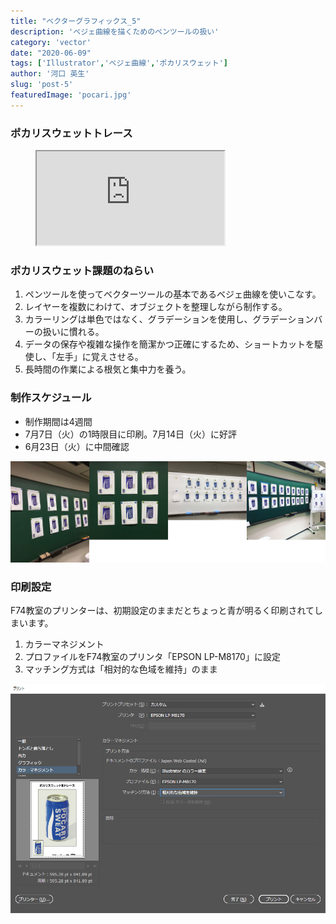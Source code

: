 ```yaml
---
title: "ベクターグラフィックス_5"
description: 'ベジェ曲線を描くためのペンツールの扱い'
category: 'vector'
date: "2020-06-09"
tags: ['Illustrator','ベジェ曲線','ポカリスウェット']
author: '河口 英生'
slug: 'post-5'
featuredImage: 'pocari.jpg'
---
```

<div class="post-section">
<h3 class="title is-5" >ポカリスウェットトレース</h3>
<figure class="is-fullwidth slide">
  <iframe src="https://drive.google.com/file/d/1nEKvFYIaO5EdseClHPWRbH19YHj9tsav/preview"></iframe>
</figure>
</div>

<div class="post-section">
<h3 class="title is-5" >ポカリスウェット課題のねらい</h3>

1. ペンツールを使ってベクターツールの基本であるベジェ曲線を使いこなす。
1. レイヤーを複数にわけて、オブジェクトを整理しながら制作する。
1. カラーリングは単色ではなく、グラデーションを使用し、グラデーションバーの扱いに慣れる。
1. データの保存や複雑な操作を簡潔かつ正確にするため、ショートカットを駆使し、「左手」に覚えさせる。
1. 長時間の作業による根気と集中力を養う。


<h3 class="title is-5" >制作スケジュール</h3>

- 制作期間は4週間
- 7月7日（火）の1時限目に印刷。7月14日（火）に好評
- 6月23日（火）に中間確認

![ポカリスウェットまとめ](../../images/pocari.jpg)
</div>

<h3 class="title is-5" >印刷設定</h3>

F74教室のプリンターは、初期設定のままだとちょっと青が明るく印刷されてしまいます。  
1. カラーマネジメント
1. プロファイルをF74教室のプリンタ「EPSON LP-M8170」に設定
1. マッチング方式は「相対的な色域を維持」のまま

![F74教室印刷設定](../../images/epson.jpg)
</h3>